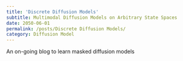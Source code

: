 ```yaml
---
title: 'Discrete Diffusion Models'
subtitle: Multimodal Diffusion Models on Arbitrary State Spaces
date: 2050-06-01
permalink: /posts/Discrete Diffusion Models/
category: Diffusion Model
---
```


An on-going blog to learn masked diffusion models
